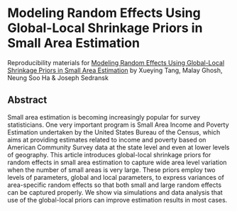 # Modeling Random Effects Using Global-Local Shrinkage Priors in Small Area Estimation

Reproducibility materials for [Modeling Random Effects Using Global-Local Shrinkage Priors in Small Area Estimation](https://doi.org/10.1080/01621459.2017.1419135) by Xueying Tang, Malay Ghosh, Neung Soo Ha &amp; Joseph Sedransk

## Abstract

Small area estimation is becoming increasingly popular for survey statisticians. One very important program is Small Area Income and Poverty Estimation undertaken by the United States Bureau of the Census, which aims at providing estimates related to income and poverty based on American Community Survey data at the state level and even at lower levels of geography. This article introduces global-local shrinkage priors for random effects in small area estimation to capture wide area level variation when the number of small areas is very large. These priors employ two levels of parameters, global and local parameters, to express variances of area-specific random effects so that both small and large random effects can be captured properly. We show via simulations and data analysis that use of the global-local priors can improve estimation results in most cases.
